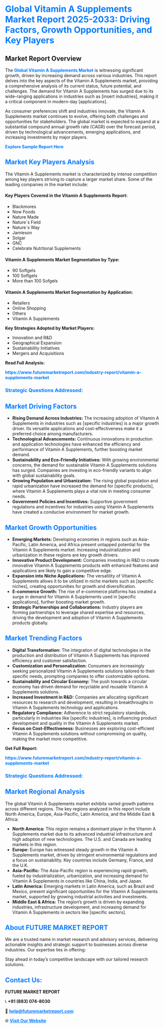 <h1 style="color: #007BFF;">Global Vitamin A Supplements Market Report 2025-2033: Driving Factors, Growth Opportunities, and Key Players</h1>

<section id="overview">
<h2>Market Report Overview</h2>
<p>The <a href="https://www.futuremarketreport.com/industry-report/vitamin-a-supplements-market" style="color: #007BFF; text-decoration: none;"><strong>Global Vitamin A Supplements Market</strong></a> is witnessing significant growth, driven by increasing demand across various industries. This report delves into the key aspects of the Vitamin A Supplements market, providing a comprehensive analysis of its current status, future potential, and challenges. The demand for Vitamin A Supplements has surged due to its wide-ranging applications in industries such as [insert industries], making it a critical component in modern-day [applications].</p>
<p>As consumer preferences shift and industries innovate, the Vitamin A Supplements market continues to evolve, offering both challenges and opportunities for stakeholders. The global market is expected to expand at a substantial compound annual growth rate (CAGR) over the forecast period, driven by technological advancements, emerging applications, and increasing investments by major players.</p>
</section>

<section id="overview">
<p><a href="https://www.futuremarketreport.com/request-sample/reportId=126908" style="color: #007BFF; text-decoration: none;"><strong>Explore Sample Report Here</strong></a></p>
</section>

<section id="key-players">
<h2 style="color: #007BFF;">Market Key Players Analysis</h2>
<p>The Vitamin A Supplements market is characterized by intense competition among key players striving to capture a larger market share. Some of the leading companies in the market include:</p>
<h4>Key Players Covered in the Vitamin A Supplements Report:</h4>
<ul><li>Blackmores</li><li>Now Foods</li><li>Nature Made</li><li>Nature`s Field</li><li>Nature`s Way</li><li>Jamieson</li><li>Solgar</li><li>GNC</li><li>Celebrate Nutrtional Supplements</li></ul>
<h4>Vitamin A Supplements Market Segmentation by Type:</h4>
<ul><li>90 Softgels</li><li>100 Softgels</li><li>More than 100 Sofgels</li></ul>

<h4>Vitamin A Supplements Market Segmentation by Application:</h4>
<ul><li>Retailers</li><li>Online Shopping</li><li>Others</li><li>Vitamin A Supplements</li></ul>
<p><strong>Key Strategies Adopted by Market Players:</strong></p>
<ul>
<li>Innovation and R&D</li>
<li>Geographical Expansion</li>
<li>Sustainability Initiatives</li>
<li>Mergers and Acquisitions</li>
</ul>
</section>

<section>
<p><strong>Read Full Analysis: </strong></p><a href="https://www.futuremarketreport.com/industry-report/vitamin-a-supplements-market" style="color: #007BFF; text-decoration: none;"><strong>https://www.futuremarketreport.com/industry-report/vitamin-a-supplements-market</strong></a>
<h3 style="color: #007BFF;">Strategic Questions Addressed:</h3>
</section>

<section id="driving-factors">
<h2 style="color: #007BFF;">Market Driving Factors</h2>
<ul>
<li><strong>Rising Demand Across Industries:</strong> The increasing adoption of Vitamin A Supplements in industries such as [specific industries] is a major growth driver. Its versatile applications and cost-effectiveness make it a preferred choice among manufacturers.</li>
<li><strong>Technological Advancements:</strong> Continuous innovations in production and application technologies have enhanced the efficiency and performance of Vitamin A Supplements, further boosting market demand.</li>
<li><strong>Sustainability and Eco-Friendly Initiatives:</strong> With growing environmental concerns, the demand for sustainable Vitamin A Supplements solutions has surged. Companies are investing in eco-friendly variants to align with global sustainability goals.</li>
<li><strong>Growing Population and Urbanization:</strong> The rising global population and rapid urbanization have increased the demand for [specific products], where Vitamin A Supplements plays a vital role in meeting consumer needs.</li>
<li><strong>Government Policies and Incentives:</strong> Supportive government regulations and incentives for industries using Vitamin A Supplements have created a conducive environment for market growth.</li>
</ul>
</section>

<section id="growth-opportunities">
<h2 style="color: #007BFF;">Market Growth Opportunities</h2>
<ul>
<li><strong>Emerging Markets:</strong> Developing economies in regions such as Asia-Pacific, Latin America, and Africa present untapped potential for the Vitamin A Supplements market. Increasing industrialization and urbanization in these regions are key growth drivers.</li>
<li><strong>Innovative Product Development:</strong> Companies investing in R&D to create innovative Vitamin A Supplements products with enhanced features and applications are likely to gain a competitive edge.</li>
<li><strong>Expansion into Niche Applications:</strong> The versatility of Vitamin A Supplements allows it to be utilized in niche markets such as [specific niches], creating opportunities for growth and diversification.</li>
<li><strong>E-commerce Growth:</strong> The rise of e-commerce platforms has created a surge in demand for Vitamin A Supplements used in [specific applications], further boosting market growth.</li>
<li><strong>Strategic Partnerships and Collaborations:</strong> Industry players are forming partnerships to leverage shared expertise and resources, driving the development and adoption of Vitamin A Supplements products globally.</li>
</ul>
</section>

<section id="trending-factors">
<h2 style="color: #007BFF;">Market Trending Factors</h2>
<ul>
<li><strong>Digital Transformation:</strong> The integration of digital technologies in the production and distribution of Vitamin A Supplements has improved efficiency and customer satisfaction.</li>
<li><strong>Customization and Personalization:</strong> Consumers are increasingly seeking personalized Vitamin A Supplements solutions tailored to their specific needs, prompting companies to offer customizable options.</li>
<li><strong>Sustainability and Circular Economy:</strong> The push towards a circular economy has driven demand for recyclable and reusable Vitamin A Supplements solutions.</li>
<li><strong>Increased Investment in R&D:</strong> Companies are allocating significant resources to research and development, resulting in breakthroughs in Vitamin A Supplements technology and applications.</li>
<li><strong>Regulatory Compliance:</strong> Adherence to strict regulatory standards, particularly in industries like [specific industries], is influencing product development and quality in the Vitamin A Supplements market.</li>
<li><strong>Focus on Cost-Effectiveness:</strong> Businesses are exploring cost-efficient Vitamin A Supplements solutions without compromising on quality, making the market more competitive.</li>
</ul>
</section>

<section>
<p><strong>Get Full Report: </strong></p><a href="https://www.futuremarketreport.com/industry-report/vitamin-a-supplements-market" style="color: #007BFF; text-decoration: none;"><strong>https://www.futuremarketreport.com/industry-report/vitamin-a-supplements-market</strong></a>
<h3 style="color: #007BFF;">Strategic Questions Addressed:</h3>
</section>


<section id="regional-analysis">
<h2 style="color: #007BFF;">Market Regional Analysis</h2>
<p>The global Vitamin A Supplements market exhibits varied growth patterns across different regions. The key regions analyzed in this report include North America, Europe, Asia-Pacific, Latin America, and the Middle East & Africa:</p>
<ul>
<li><strong>North America:</strong> This region remains a dominant player in the Vitamin A Supplements market due to its advanced industrial infrastructure and high adoption of new technologies. The U.S. and Canada are leading markets in this region.</li>
<li><strong>Europe:</strong> Europe has witnessed steady growth in the Vitamin A Supplements market, driven by stringent environmental regulations and a focus on sustainability. Key countries include Germany, France, and the U.K.</li>
<li><strong>Asia-Pacific:</strong> The Asia-Pacific region is experiencing rapid growth, fueled by industrialization, urbanization, and increasing demand for Vitamin A Supplements in countries like China, India, and Japan.</li>
<li><strong>Latin America:</strong> Emerging markets in Latin America, such as Brazil and Mexico, present significant opportunities for the Vitamin A Supplements market, supported by growing industrial activities and investments.</li>
<li><strong>Middle East & Africa:</strong> The region’s growth is driven by expanding industries, infrastructure development, and increasing demand for Vitamin A Supplements in sectors like [specific sectors].</li>
</ul>
</section>

<footer>
<h2 style="color: #007BFF;">About FUTURE MARKET REPORT</h2>
<p>We are a trusted name in market research and advisory services, delivering actionable insights and strategic support to businesses across diverse industries. Our expertise lies in offering:</p>

<p>Stay ahead in today’s competitive landscape with our tailored research solutions.</p>

<h2 style="color: #007BFF;">Contact Us:</h2>
<p><strong>FUTURE MARKET REPORT</strong></p>
<p>📞 <strong>+91 (883) 074-8030</strong></p>
<p>📧 <strong><a href="mailto:help@futuremarketreport.com" style="color: #007BFF;">help@futuremarketreport.com</a></strong></p>
<p>🌐 <strong><a href="https://www.futuremarketreport.com/" style="color: #007BFF;">Visit Our Website</a></strong></p>
</footer>